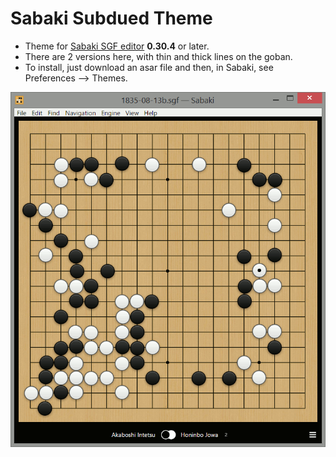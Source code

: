 # Sabaki Subdued Theme

* Theme for [Sabaki SGF editor](https://github.com/yishn/Sabaki) **0.30.4** or later.
* There are 2 versions here, with thin and thick lines on the goban.
* To install, just download an asar file and then, in Sabaki, see Preferences --> Themes.

![Theme Screenshot](https://raw.githubusercontent.com/fohristiwhirl/sabaki_subdued_theme/master/screenshot.gif)
